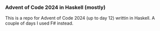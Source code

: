 ### Advent of Code 2024 in Haskell (mostly)

This is a repo for Advent of Code 2024 (up to  day 12) writtin in Haskell. A couple of days I used F# instead.

